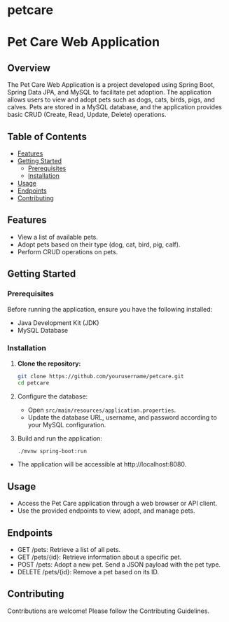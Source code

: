 # petcare
# Pet Care Web Application

## Overview

The Pet Care Web Application is a project developed using Spring Boot, Spring Data JPA, and MySQL to facilitate pet adoption. The application allows users to view and adopt pets such as dogs, cats, birds, pigs, and calves. Pets are stored in a MySQL database, and the application provides basic CRUD (Create, Read, Update, Delete) operations.

## Table of Contents

- [Features](#features)
- [Getting Started](#getting-started)
  - [Prerequisites](#prerequisites)
  - [Installation](#installation)
- [Usage](#usage)
- [Endpoints](#endpoints)
- [Contributing](#contributing)

## Features

- View a list of available pets.
- Adopt pets based on their type (dog, cat, bird, pig, calf).
- Perform CRUD operations on pets.

## Getting Started

### Prerequisites

Before running the application, ensure you have the following installed:

- Java Development Kit (JDK)
- MySQL Database

### Installation

1. **Clone the repository:**

   ```bash
   git clone https://github.com/yourusername/petcare.git
   cd petcare
2. Configure the database:

   - Open `src/main/resources/application.properties`.
   - Update the database URL, username, and password according to your MySQL configuration.

 3. Build and run the application:
     ```bash
    ./mvnw spring-boot:run
     
   - The application will be accessible at http://localhost:8080.

## Usage
- Access the Pet Care application through a web browser or API client.
- Use the provided endpoints to view, adopt, and manage pets.

## Endpoints
- GET /pets: Retrieve a list of all pets.
- GET /pets/{id}: Retrieve information about a specific pet.
- POST /pets: Adopt a new pet. Send a JSON payload with the pet type.
- DELETE /pets/{id}: Remove a pet based on its ID.

## Contributing
Contributions are welcome! Please follow the Contributing Guidelines.

